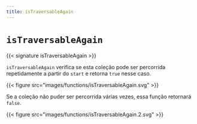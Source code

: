 ```yaml
---
title: isTraversableAgain
---
```


# `isTraversableAgain`

{{< signature isTraversableAgain >}}

`isTraversableAgain` verifica se esta coleção pode ser percorrida repetidamente a partir do
`start` e retorna `true` nesse caso.

{{< figure src="images/functions/isTraversableAgain.svg" >}}

Se a coleção não puder ser percorrida várias vezes, essa função retornará `false`.

{{< figure src="images/functions/isTraversableAgain.2.svg" >}}
